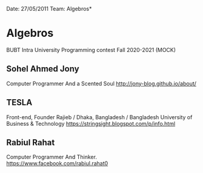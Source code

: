 Date: 27/05/2011
Team: Algebros*

# Algebros
BUBT Intra University Programming contest Fall 2020-2021 (MOCK)

## Sohel Ahmed Jony
Computer Programmer And a Scented Soul
http://jony-blog.github.io/about/

## TESLA
Front-end, Founder
Rajieb / Dhaka, Bangladesh / Bangladesh University of Business & Technology 
https://stringsight.blogspot.com/p/info.html

## Rabiul Rahat
Computer Programmer And Thinker.
https://www.facebook.com/rabiul.rahat0
